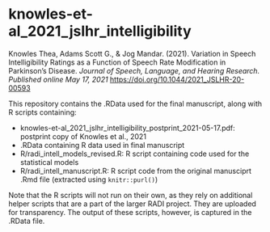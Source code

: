# knowles-et-al_2021_jslhr_intelligibility

Knowles Thea, Adams Scott G., & Jog Mandar. (2021). Variation in Speech Intelligibility Ratings as a Function of Speech Rate Modification in Parkinson’s Disease. *Journal of Speech, Language, and Hearing Research. Published online May 17, 2021* https://doi.org/10.1044/2021_JSLHR-20-00593

This repository contains the .RData used for the final manuscript, along with R scripts containing:

- knowles-et-al_2021_jslhr_intelligibility_postprint_2021-05-17.pdf: postprint copy of Knowles et al., 2021
- .RData containing R data used in final manuscript
- R/radi_intell_models_revised.R: R script containing code used for the statistical models
- R/radi_intell_manuscript.R: R script code from the original manusciprt .Rmd file (extracted using `knitr::purl()`)

Note that the R scripts will not run on their own, as they rely on additional helper scripts that are a part of the larger RADI project. They are uploaded for transparency. The output of these scripts, however, is captured in the .RData file.

 
